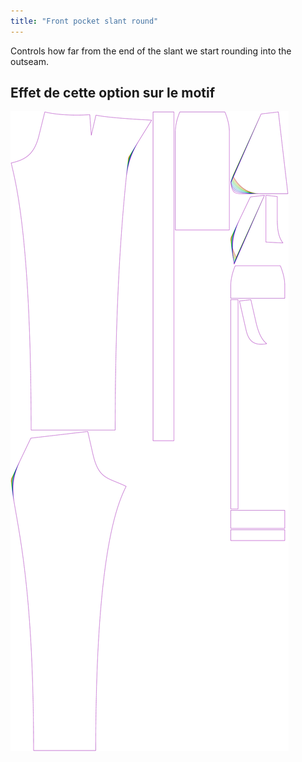 ```yaml
---
title: "Front pocket slant round"
---
```


Controls how far from the end of the slant we start rounding into the outseam.

## Effet de cette option sur le motif

![This image shows the effect of this option by superimposing several variants that have a different value for this option](charlie_frontpocketslantround_sample.svg "Effect of this option on the pattern")
